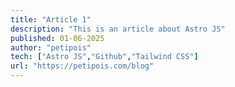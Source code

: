 ```yaml
---
title: "Article 1"
description: "This is an article about Astro JS"
published: 01-06-2025
author: "petipois"
tech: ["Astro JS","Github","Tailwind CSS"]
url: "https://petipois.com/blog"
---
```


